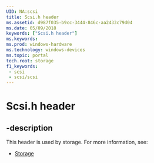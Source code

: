 ```yaml
---
UID: NA:scsi
title: Scsi.h header
ms.assetid: d987f035-b9cc-3444-846c-aa2433c79d04
ms.date: 05/09/2018
keywords: ["Scsi.h header"]
ms.keywords: 
ms.prod: windows-hardware
ms.technology: windows-devices
ms.topic: portal
tech.root: storage
f1_keywords:
 - scsi
 - scsi/scsi
---
```


# Scsi.h header


## -description

This header is used by storage. For more information, see:

- [Storage](../_storage/index.md)

